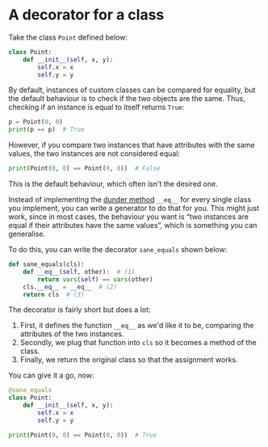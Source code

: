 # A decorator for a class

Take the class `Point` defined below:

```py
class Point:
    def __init__(self, x, y):
        self.x = x
        self.y = y
```

By default, instances of custom classes can be compared for equality, but the default behaviour is to check if the two objects are the same.
Thus, checking if an instance is equal to itself returns `True`:

```py
p = Point(0, 0)
print(p == p)  # True
```

However, if you compare two instances that have attributes with the same values, the two instances are not considered equal:

```py
print(Point(0, 0) == Point(0, 0))  # False
```

This is the default behaviour, which often isn't the desired one.

Instead of implementing the [dunder method](https://mathspp.com/blog/pydonts/dunder-methods) `__eq__` for every single class you implement, you can write a generator to do that for you.
This might just work, since in most cases, the behaviour you want is “two instances are equal if their attributes have the same values”, which is something you can generalise.

To do this, you can write the decorator `sane_equals` shown below:

```py
def sane_equals(cls):
    def __eq__(self, other):  # (1)
        return vars(self) == vars(other)
    cls.__eq__ = __eq__  # (2)
    return cls  # (3)
```

The decorator is fairly short but does a lot:

 1. First, it defines the function `__eq__` as we'd like it to be, comparing the attributes of the two instances.
 2. Secondly, we plug that function into `cls` so it becomes a method of the class.
 3. Finally, we return the original class so that the assignment works.

You can give it a go, now:

```py
@sane_equals
class Point:
    def __init__(self, x, y):
        self.x = x
        self.y = y

print(Point(0, 0) == Point(0, 0))  # True
```
